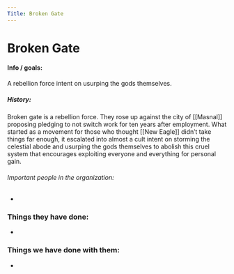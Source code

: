 ```yaml
---
Title: Broken Gate
---
```

# Broken Gate
#### Info / goals:
A rebellion force intent on usurping the gods themselves.

##### History:
Broken gate is a rebellion force. They rose up against the city of [[Masnal]] proposing pledging to not switch work for ten years after employment. What started as a movement for those who thought [[New Eagle]] didn’t take things far enough, it escalated into almost a cult intent on storming the celestial abode and usurping the gods themselves to abolish this cruel system that encourages exploiting everyone and everything for personal gain.

###### Important people in the organization:
* 


### Things they have done:
* 

### Things we have done with them:
 *